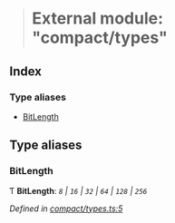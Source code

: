 > # External module: "compact/types"

## Index

### Type aliases

* [BitLength](_compact_types_.md#bitlength)

## Type aliases

###  BitLength

Ƭ **BitLength**: *`8` | `16` | `32` | `64` | `128` | `256`*

*Defined in [compact/types.ts:5](https://github.com/polkadot-js/common/blob/4308722/packages/util/src/compact/types.ts#L5)*
